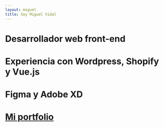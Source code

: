 ```yaml
---
layout: miguel
title: Soy Miguel Vidal
---
```


# Desarrollador web front-end
# Experiencia con Wordpress, Shopify y Vue.js
# Figma y Adobe XD

# [Mi portfolio](./portfolio)